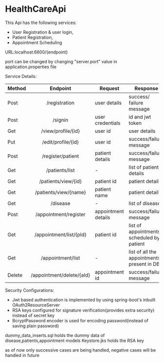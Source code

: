 # HealthCareApi

This Api has the following services: 
* User Registration & user login,
* Patient Registration,
* Appointment Scheduling

URL:localhost:6600/{endpoint}

port can be changed by changing "server.port" value in application.properties file

Service Details:

| Method |         Endpoint          | Request             | Response                                   |
|--------|:-------------------------:|---------------------|--------------------------------------------|
| Post   |       /registration       | user details        | success/ failure message                   |
| Post   |          /signin          | user credentials    | id and jwt token                           |
| Get    |    /view/profile/{id}     | user id             | user details                               |
| Put    |    /edit/profile/{id}     | user id             | success/failure message                    |
| Post   |     /register/patient     | patient details     | success/failure message                    |
| Get    |      /patients/list       | -                   | list of patient details                    |
| Get    |    /patients/view/{id}    | patient id          | patient details                            |
| Get    |   /patients/view/{name}   | patient name        | patient details                            |
| Get    |         /disease          | -                   | list of disease                            |
| Post   |   /appointment/register   | appointment details | success/failure message                    |
| Get    |  /appointment/list/{pId}  | patient id          | list of appointments scheduled by patient  |
| Get    |     /appointment/list     | -                   | list of all the appointments present in DB |
| Delete | /appointment/delete/{aId} | appointment id      | success/failure message                    |

Security Configurations:
* Jwt based authentication is implemented by using spring-boot's inbuilt OAuth2ResourceServer
* RSA keys configured for signature verification(provides extra security) instead of secret key
* BcryptPassword encoder is used for encoding password(instead of saving plain password)

dummy_data_inserts.sql holds the dummy data of disease,patients,appointment models
Keystore.jks holds the RSA key

as of now only successive cases are being handled, negative cases will be handled in future


